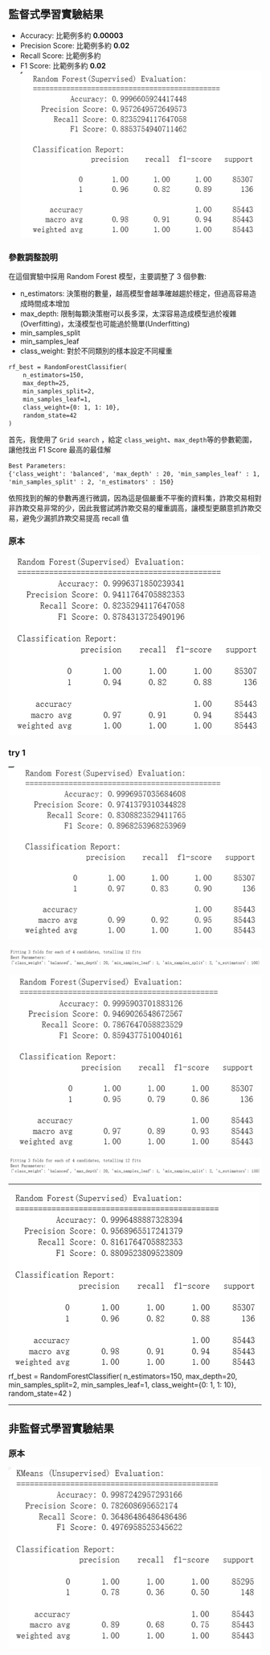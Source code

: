 ## 監督式學習實驗結果
* Accuracy: 比範例多約 **0.00003**
* Precision Score: 比範例多約 **0.02**
* Recall Score: 比範例多約
* F1 Score: 比範例多約 **0.02**
![alt text](image-9.png)


### 參數調整說明
在這個實驗中採用 Random Forest 模型，主要調整了 3 個參數:
* n_estimators: 決策樹的數量，越高模型會越準確越趨於穩定，但過高容易造成時間成本增加
* max_depth:  限制每顆決策樹可以長多深，太深容易造成模型過於複雜(Overfitting)，太淺模型也可能過於簡單(Underfitting)
* min_samples_split
* min_samples_leaf
* class_weight: 對於不同類別的樣本設定不同權重
```
rf_best = RandomForestClassifier(
    n_estimators=150,
    max_depth=25,
    min_samples_split=2,
    min_samples_leaf=1,
    class_weight={0: 1, 1: 10},
    random_state=42
)
```
首先，我使用了 `Grid search` ，給定 `class_weight`、`max_depth`等的參數範圍，讓他找出 F1 Score 最高的最佳解
```
Best Parameters:
{'class_weight': 'balanced', 'max_depth' : 20, 'min_samples_leaf' : 1, 'min_samples_split' : 2, 'n_estimators' : 150}
```
依照找到的解的參數再進行微調，因為這是個嚴重不平衡的資料集，詐欺交易相對非詐欺交易非常的少，因此我嘗試將詐欺交易的權重調高，讓模型更願意抓詐欺交易，避免少漏抓詐欺交易提高 recall 值


### 原本

![alt text](image-1.png)


### try 1


![alt text](image-5.png)

![alt text](image-4.png)

![alt text](image-6.png)

![alt text](image-7.png)

---
![alt text](image-8.png)
rf_best = RandomForestClassifier(
    n_estimators=150,
    max_depth=20,
    min_samples_split=2,
    min_samples_leaf=1,
    class_weight={0: 1, 1: 10},
    random_state=42
)

---

## 非監督式學習實驗結果

### 原本
![alt text](image-10.png)